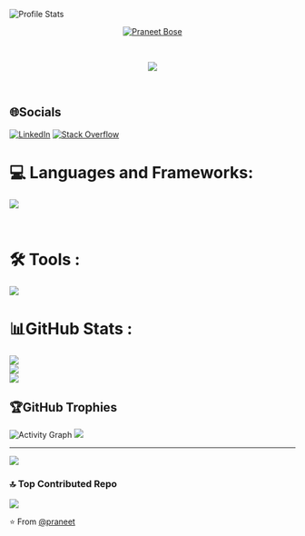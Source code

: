 ![Profile Stats](https://komarev.com/ghpvc/?username=Praneetbose&color=blueviolet&style=plastic)


<p align="center">
  <a href="https://github.com/DenverCoder1">
    <img src="https://images.cooltext.com/5734962.png" alt="Praneet Bose" /></a>
</p>
<br>

<p align="center">
  <a href="https://github.com/DenverCoder1/readme-typing-svg">
    <img src="https://readme-typing-svg.demolab.com/?lines=Full-stack+web+developer;Let's+Connect!!&font=Fira%20Code&center=true&width=440&height=45&color=f75c7e&vCenter=true&pause=1000&size=22" /></a>
</p>

<br>

## 🌐Socials
[![LinkedIn](https://img.shields.io/badge/LinkedIn-%230077B5.svg?logo=linkedin&logoColor=white)](https://www.linkedin.com/in/praneet-bose-698012227) 
[![Stack Overflow](https://img.shields.io/badge/-Stackoverflow-FE7A16?logo=stack-overflow&logoColor=white)](https://stackoverflow.com/users/31004638) 


# 💻 Languages and Frameworks:
<p align="left">
  <a href="https://skillicons.dev">
    <img src="https://skillicons.dev/icons?i=c,cpp,py,js,react,kotlin,kali,mysql,nodejs,sass,flutter,bootstrap&perline=6" />
  </a>
</p>
<br>


# 🛠 Tools :
<p align="left">
  <a href="https://skillicons.dev">
    <img src="https://skillicons.dev/icons?i=github,vscode,clion,pycharm,webstorm,idea,swift" />
  </a>
</p>

# 📊GitHub Stats :
![](https://github-readme-stats.vercel.app/api?username=Praneetbose&theme=radical&hide_border=false&include_all_commits=false&count_private=false)<br/>
![](https://github-readme-streak-stats.herokuapp.com/?user=Praneetbose&theme=radical&hide_border=false)<br/>
![](https://github-readme-stats.vercel.app/api/top-langs/?username=Praneetbose&theme=radical&hide_border=false&include_all_commits=false&count_private=false&layout=compact)

## 🏆GitHub Trophies
![Activity Graph](https://github-readme-activity-graph.vercel.app/graph?username=Praneetbose&theme=react-dark&hide_border=true)
![](https://github-trophies.vercel.app/?username=Praneetbose&theme=onedark&no-frame=false&no-bg=true&margin-w=4)

---
[![](https://visitcount.itsvg.in/api?id=Praneetbose&icon=3&color=9)](https://visitcount.itsvg.in)
### 🔝 Top Contributed Repo
![](https://github-contributor-stats.vercel.app/api?username=Praneetbose&limit=5&theme=blue_navy&combine_all_yearly_contributions=true)



⭐️ From [@praneet](https://github.com/PraneetBose)



